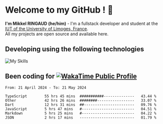 # Welcome to my GitHub ! 🌃
**I'm Mikkel RINGAUD (he/him)** - I'm a fullstack developer and student at the [IUT of the University of Limoges, France](https://iut.unilim.fr). \
All my projects are open source and available here.

## Developing using the following technologies

![My Skills](https://skillicons.dev/icons?i=dart,solidjs,pnpm,nodejs,ts,js,vercel,html,css,astro,git,md,discord,electron,figma,obsidian,github,windows,arch,bash,bun,c,cloudflare,linux,py,tailwind,vscode,nginx,npm,tauri,vite,zig,yarn,windicss&theme=dark)


## Been coding for [![WakaTime Public Profile](https://wakatime.com/badge/user/0839e595-e07a-435c-8d59-ed95f2a3d6dd.svg?style=flat-square)](https://wakatime.com/@0839e595-e07a-435c-8d59-ed95f2a3d6dd)

<!--START_SECTION:waka-->

```plain
From: 21 April 2024 - To: 21 May 2024

TypeScript        55 hrs 45 mins  ###########--------------   43.44 %
Other             42 hrs 26 mins  ########-----------------   33.07 %
Dart              12 hrs 31 mins  ##-----------------------   09.76 %
JavaScript        5 hrs 47 mins   #------------------------   04.51 %
Markdown          5 hrs 25 mins   #------------------------   04.22 %
JSON              2 hrs 17 mins   -------------------------   01.79 %
```

<!--END_SECTION:waka-->
